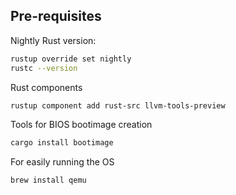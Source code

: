 ## Pre-requisites

Nightly Rust version:
```sh
rustup override set nightly
rustc --version
```

Rust components
```sh
rustup component add rust-src llvm-tools-preview
```

Tools for BIOS bootimage creation
```sh
cargo install bootimage
```

For easily running the OS
```sh
brew install qemu
```
